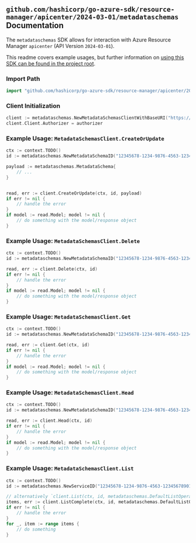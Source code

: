 
## `github.com/hashicorp/go-azure-sdk/resource-manager/apicenter/2024-03-01/metadataschemas` Documentation

The `metadataschemas` SDK allows for interaction with Azure Resource Manager `apicenter` (API Version `2024-03-01`).

This readme covers example usages, but further information on [using this SDK can be found in the project root](https://github.com/hashicorp/go-azure-sdk/tree/main/docs).

### Import Path

```go
import "github.com/hashicorp/go-azure-sdk/resource-manager/apicenter/2024-03-01/metadataschemas"
```


### Client Initialization

```go
client := metadataschemas.NewMetadataSchemasClientWithBaseURI("https://management.azure.com")
client.Client.Authorizer = authorizer
```


### Example Usage: `MetadataSchemasClient.CreateOrUpdate`

```go
ctx := context.TODO()
id := metadataschemas.NewMetadataSchemaID("12345678-1234-9876-4563-123456789012", "example-resource-group", "serviceValue", "metadataSchemaValue")

payload := metadataschemas.MetadataSchema{
	// ...
}


read, err := client.CreateOrUpdate(ctx, id, payload)
if err != nil {
	// handle the error
}
if model := read.Model; model != nil {
	// do something with the model/response object
}
```


### Example Usage: `MetadataSchemasClient.Delete`

```go
ctx := context.TODO()
id := metadataschemas.NewMetadataSchemaID("12345678-1234-9876-4563-123456789012", "example-resource-group", "serviceValue", "metadataSchemaValue")

read, err := client.Delete(ctx, id)
if err != nil {
	// handle the error
}
if model := read.Model; model != nil {
	// do something with the model/response object
}
```


### Example Usage: `MetadataSchemasClient.Get`

```go
ctx := context.TODO()
id := metadataschemas.NewMetadataSchemaID("12345678-1234-9876-4563-123456789012", "example-resource-group", "serviceValue", "metadataSchemaValue")

read, err := client.Get(ctx, id)
if err != nil {
	// handle the error
}
if model := read.Model; model != nil {
	// do something with the model/response object
}
```


### Example Usage: `MetadataSchemasClient.Head`

```go
ctx := context.TODO()
id := metadataschemas.NewMetadataSchemaID("12345678-1234-9876-4563-123456789012", "example-resource-group", "serviceValue", "metadataSchemaValue")

read, err := client.Head(ctx, id)
if err != nil {
	// handle the error
}
if model := read.Model; model != nil {
	// do something with the model/response object
}
```


### Example Usage: `MetadataSchemasClient.List`

```go
ctx := context.TODO()
id := metadataschemas.NewServiceID("12345678-1234-9876-4563-123456789012", "example-resource-group", "serviceValue")

// alternatively `client.List(ctx, id, metadataschemas.DefaultListOperationOptions())` can be used to do batched pagination
items, err := client.ListComplete(ctx, id, metadataschemas.DefaultListOperationOptions())
if err != nil {
	// handle the error
}
for _, item := range items {
	// do something
}
```
